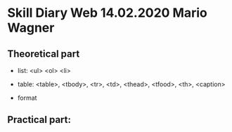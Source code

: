 # Skill Diary Web 14.02.2020 Mario Wagner

## Theoretical part
* list: \<ul> \<ol> \<li>

* table: \<table>, \<tbody>, \<tr>, \<td>, \<thead>, \<tfood>, \<th>, \<caption>

* format
    
    
## Practical part:
